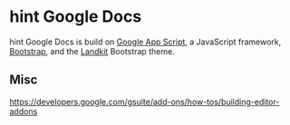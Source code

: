 # hint Google Docs

hint Google Docs is build on [Google App Script](https://developers.google.com/apps-script), a JavaScript framework, [Bootstrap](https://getbootstrap.com/), and the [Landkit](https://themes.getbootstrap.com/preview/?theme_id=23273&show_new=) Bootstrap theme.

## Misc

https://developers.google.com/gsuite/add-ons/how-tos/building-editor-addons
